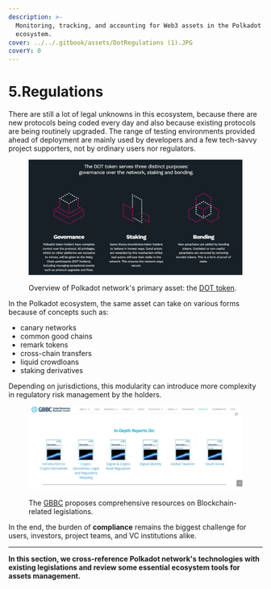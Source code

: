 ```yaml
---
description: >-
  Monitoring, tracking, and accounting for Web3 assets in the Polkadot
  ecosystem.
cover: ../../.gitbook/assets/DotRegulations (1).JPG
coverY: 0
---
```


# 5.Regulations

There are still a lot of legal unknowns in this ecosystem, because there are new protocols being coded every day and also because existing protocols are being routinely upgraded. The range of testing environments provided ahead of deployment are mainly used by developers and a few tech-savvy project supporters, not by ordinary users nor regulators.&#x20;

<figure><img src="../../.gitbook/assets/R_Dot.JPG" alt=""><figcaption><p>Overview of Polkadot network's primary asset: the <a href="https://polkadot.network/dot-token/">DOT token</a>.</p></figcaption></figure>



In the Polkadot ecosystem, the same asset can take on various forms because of concepts such as:

* canary networks
* common good chains
* remark tokens
* cross-chain transfers
* liquid crowdloans
* staking derivatives

Depending on jurisdictions, this modularity can introduce more complexity in regulatory risk management by the holders.



<figure><img src="../../.gitbook/assets/R_GBBC.JPG" alt=""><figcaption><p>The <a href="https://gbbcouncil.org/gsmi/">GBBC</a> proposes comprehensive resources on Blockchain-related legislations.</p></figcaption></figure>

In the end, the burden of **compliance** remains the biggest challenge for users, investors, project teams, and VC institutions alike.

****

**In this section, we cross-reference Polkadot network's technologies with existing legislations and review some essential ecosystem tools for assets management.**&#x20;

&#x20;
